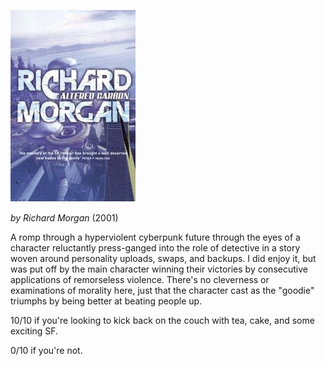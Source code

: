<!--
.. title: Altered Carbon
.. slug: altered-carbon
.. date: 2014-02-02 12:59:43-06:00
.. tags: media,books,novel,fiction,science-fiction
.. link: 
.. description: 
.. type: text
-->


![richard-morgan-altered-carbon](/files/2014/02/richard-morgan-altered-carbon.jpg)

*by Richard Morgan* (2001)

A romp through a hyperviolent cyberpunk future through the eyes of a
character reluctantly press-ganged into the role of detective in a story
woven around personality uploads, swaps, and backups. I did enjoy it,
but was put off by the main character winning their victories
by consecutive applications of remorseless violence. There's no cleverness
or examinations of morality here, just that the character cast as the "goodie"
triumphs by being better at beating people up.

10/10 if you're looking to kick back on the couch with tea, cake, and
some exciting SF.

0/10 if you're not.
